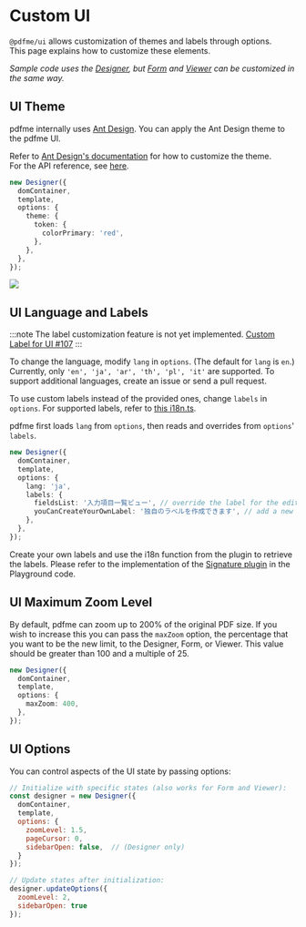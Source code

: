 # Custom UI

`@pdfme/ui` allows customization of themes and labels through options.  
This page explains how to customize these elements.

_Sample code uses the [Designer](/docs/getting-started#designer), but [Form](/docs/getting-started#form) and [Viewer](/docs/getting-started#viewer) can be customized in the same way._

## UI Theme

pdfme internally uses [Ant Design](https://ant.design/).
You can apply the Ant Design theme to the pdfme UI.

Refer to [Ant Design's documentation](https://ant.design/docs/react/customize-theme) for how to customize the theme.  
For the API reference, see [here](https://ant.design/docs/react/customize-theme#api).

```ts
new Designer({
  domContainer,
  template,
  options: {
    theme: {
      token: {
        colorPrimary: 'red',
      },
    },
  },
});
```

![](/img/custom-ui-theme.gif)

## UI Language and Labels

:::note
The label customization feature is not yet implemented.
[Custom Label for UI #107](https://github.com/pdfme/pdfme/issues/107)
:::

To change the language, modify `lang` in `options`. (The default for `lang` is `en`.)
Currently, only `'en', 'ja', 'ar', 'th', 'pl', 'it'` are supported.
To support additional languages, create an issue or send a pull request.

To use custom labels instead of the provided ones, change `labels` in `options`.
For supported labels, refer to [this i18n.ts](https://github.com/pdfme/pdfme/blob/main/packages/ui/src/i18n.ts).

pdfme first loads `lang` from `options`, then reads and overrides from `options`' `labels`.

```ts
new Designer({
  domContainer,
  template,
  options: {
    lang: 'ja',
    labels: {
      fieldsList: '入力項目一覧ビュー', // override the label for the edit button
      youCanCreateYourOwnLabel: '独自のラベルを作成できます', // add a new label for the custom plugin
    },
  },
});
```

Create your own labels and use the i18n function from the plugin to retrieve the labels. Please refer to the implementation of the [Signature plugin](https://github.com/pdfme/pdfme/blob/main/playground/src/plugins/signature.ts) in the Playground code.

## UI Maximum Zoom Level

By default, pdfme can zoom up to 200% of the original PDF size. 
If you wish to increase this you can pass the `maxZoom` option, the percentage that you want to be the new limit, to the Designer, Form, or Viewer. 
This value should be greater than 100 and a multiple of 25. 

```ts
new Designer({
  domContainer,
  template,
  options: {
    maxZoom: 400,
  },
});
```

## UI Options

You can control aspects of the UI state by passing options:

```javascript
// Initialize with specific states (also works for Form and Viewer):
const designer = new Designer({
  domContainer,
  template,
  options: {
    zoomLevel: 1.5,
    pageCursor: 0,
    sidebarOpen: false,  // (Designer only)
  }
});

// Update states after initialization:
designer.updateOptions({
  zoomLevel: 2,
  sidebarOpen: true
});
```
